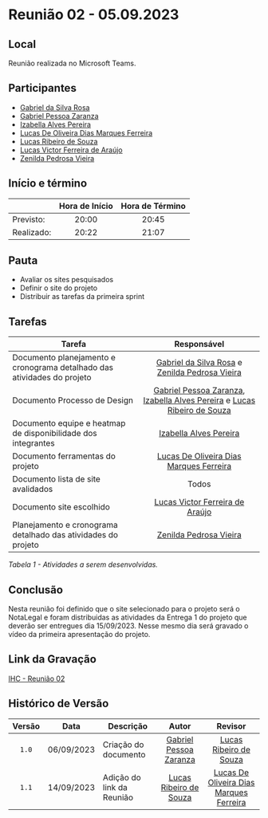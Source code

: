 # Reunião 02 - 05.09.2023

## Local

Reunião realizada no Microsoft Teams.

## Participantes

* [Gabriel da Silva Rosa](https://github.com/gabrielrosa09)        
* [Gabriel Pessoa Zaranza](https://github.com/GZaranza)         
* [Izabella Alves Pereira](https://github.com/izabellaalves)
* [Lucas De Oliveira Dias Marques Ferreira](https://github.com/LucasOliveiraDiasMarquesFerreira)     
* [Lucas Ribeiro de Souza](https://github.com/lucassouzs)         
* [Lucas Victor Ferreira de Araújo](https://github.com/Lucas13032003)
* [Zenilda Pedrosa Vieira](https://github.com/zenildavieira)       
  
## Início e término

|	             |Hora de Início  |Hora de Término  |
|--------------|:--------------:|:---------------:|
|Previsto:     |     20:00     |      20:45      |
|Realizado:    |     20:22      |        21:07    |

## Pauta

* Avaliar os sites pesquisados
* Definir o site do projeto
* Distribuir as tarefas da primeira sprint

## Tarefas

|Tarefa                                          |Responsável                    |
|------------------------------------------------|:-----------------------------:|
|Documento planejamento e cronograma detalhado das atividades do projeto|[Gabriel da Silva Rosa](https://github.com/gabrielrosa09) e [Zenilda Pedrosa Vieira](https://github.com/zenildavieira)                 |
|Documento Processo de Design |[Gabriel Pessoa Zaranza](https://github.com/GZaranza), [Izabella Alves Pereira](https://github.com/izabellaalves) e [Lucas Ribeiro de Souza](https://github.com/lucassouzs)                  |
|Documento equipe e heatmap de disponibilidade dos integrantes|[Izabella Alves Pereira](https://github.com/izabellaalves)                  |
|Documento ferramentas do projeto|[Lucas De Oliveira Dias Marques Ferreira](https://github.com/LucasOliveiraDiasMarquesFerreira)  |
|Documento lista de site avalidados|Todos                 |
|Documento site escolhido|[Lucas Victor Ferreira de Araújo](https://github.com/Lucas13032003)         |
|Planejamento e cronograma detalhado das atividades do projeto|[Zenilda Pedrosa Vieira](https://github.com/zenildavieira)                  |


*Tabela 1 - Atividades a serem desenvolvidas.*

## Conclusão
Nesta reunião foi definido que o site selecionado para o projeto será o NotaLegal e foram distribuidas as atividades da Entrega 1 do projeto que deverão ser entregues dia 15/09/2023. Nesse mesmo dia será gravado o vídeo da primeira apresentação do projeto.

## Link da Gravação

[IHC - Reunião 02](https://youtu.be/82IBXCtW7Bg)

## Histórico de Versão

|Versão|Data|Descrição|Autor|Revisor|
|:----:|----|---------|:-----:|:-------:|
|`1.0`|06/09/2023|Criação do documento|[Gabriel Pessoa Zaranza](https://github.com/GZaranza)|[Lucas Ribeiro de Souza](https://github.com/lucassouzs)|
|`1.1`|14/09/2023|Adição do link da Reunião|[Lucas Ribeiro de Souza](https://github.com/lucassouzs)|[Lucas De Oliveira Dias Marques Ferreira](https://github.com/LucasOliveiraDiasMarquesFerreira)|
